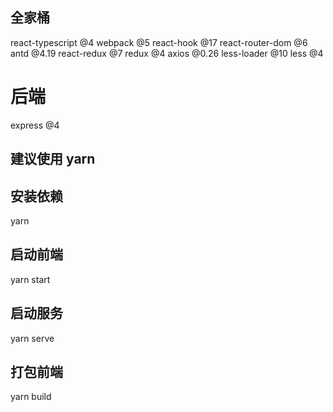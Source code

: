 ## 全家桶
react-typescript @4
webpack @5
react-hook  @17 
react-router-dom @6
antd @4.19
react-redux @7
redux @4
axios @0.26
less-loader @10
less @4

# 后端
express @4 



## 建议使用 yarn
## 安装依赖
yarn 
## 启动前端
yarn start
## 启动服务
yarn serve
## 打包前端
yarn build